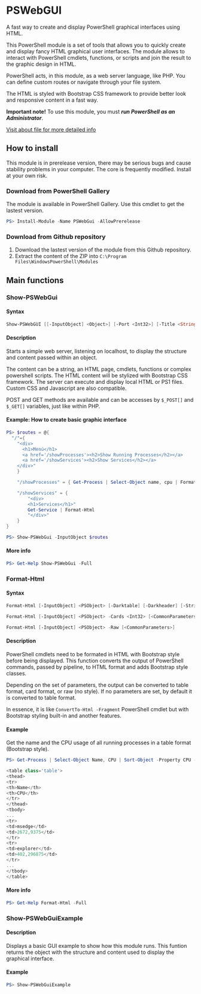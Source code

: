 # PSWebGUI
A fast way to create and display PowerShell graphical interfaces using HTML.

This PowerShell module is a set of tools that allows you to quickly create and display fancy HTML graphical user interfaces. The module allows to interact with PowerShell cmdlets, functions, or scripts and join the result to the graphic design in HTML.

PowerShell acts, in this module, as a web server language, like PHP. You can define custom routes or navigate through your file system.

The HTML is styled with Bootstrap CSS framework to provide better look and responsive content in a fast way.

**Important note!** To use this module, you must **_run PowerShell as an Administrator_**.

[Visit about file for more detailed info](../main/docs/about_PSWebGui.md)


## How to install
This module is in prerelease version, there may be serious bugs and cause stability problems in your computer. The core is frequently modified. Install at your own risk.

### Download from PowerShell Gallery
The module is available in PowerShell Gallery. Use this cmdlet to get the lastest version.
```powershell
PS> Install-Module -Name PSWebGui -AllowPrerelease
```

### Download from Github repository
1. Download the lastest version of the module from this Github repository.
2. Extract the content of the ZIP into ```C:\Program Files\WindowsPowerShell\Modules```


## Main functions
### Show-PSWebGui
#### Syntax
```powershell
Show-PSWebGUI [[-InputObject] <Object>] [-Port <Int32>] [-Title <String>] [-Icon <String>] [-CssUri <String>] [-NoWindow] [-DocumentRoot <String>] [<CommonParameters>]
```

#### Description
Starts a simple web server, listening on localhost, to display the structure and content passed within an object.

The content can be a string, an HTML page, cmdlets, functions or complex powershell scripts. The HTML content will be stylized with Bootstrap CSS framework.
The server can execute and display local HTML or PS1 files. Custom CSS and Javascript are also compatible.
    
POST and GET methods are available and can be accesses by ```$_POST[]``` and ```$_GET[]``` variables, just like within PHP.

#### Example: How to create basic graphic interface
```powershell
PS> $routes = @{
  "/"={
    "<div>
      <h1>Menú</h1>
      <a href='/showProcesses'><h2>Show Running Processes</h2></a>
      <a href='/showServices'><h2>Show Services</h2></a>
    </div>"
    }

    "/showProcesses" = { Get-Process | Select-Object name, cpu | Format-Html }

    "/showServices" = {
		"<div>
		<h1>Services</h1>"
		Get-Service | Format-Html
		"</div>"
    }
}

PS> Show-PSWebGui -InputObject $routes
```

#### More info
```powershell
PS> Get-Help Show-PSWebGui -Full
```

### Format-Html
#### Syntax
```powershell
Format-Html [-InputObject] <PSObject> [-Darktable] [-Darkheader] [-Striped] [-Hover] [-Id <String>] [<CommonParameters>]

Format-Html [-InputObject] <PSObject> -Cards <Int32> [<CommonParameters>]

Format-Html [-InputObject] <PSObject> -Raw [<CommonParameters>]
```
#### Description
PowerShell cmdlets need to be formated in HTML with Bootstrap style before being displayed. This function converts the output of PowerShell commands, passed by pipeline, to HTML format and adds Bootstrap style classes.
    
Depending on the set of parameters, the output can be converted to table format, card format, or raw (no style). If no parameters are set, by default it is converted to table format.
        
In essence, it is like ```ConvertTo-Html -Fragment``` PowerShell cmdlet but with Bootstrap styling built-in and another features.

#### Example
Get the name and the CPU usage of all running processes in a table format (Bootstrap style).
```powershell
PS> Get-Process | Select-Object Name, CPU | Sort-Object -Property CPU -Descending | Format-Html

<table class='table'>
<thead>
<tr>
<th>Name</th>
<th>CPU</th>
</tr>
</thead>
<tbody>
...
<tr>
<td>msedge</td>
<td>2672,9375</td>
</tr>
<tr>
<td>explorer</td>
<td>402,296875</td>
</tr>
...
</tbody>
</table>
```



#### More info
```powershell
PS> Get-Help Format-Html -Full
```

### Show-PSWebGuiExample
#### Description
Displays a basic GUI example to show how this module runs. This funtion returns the object with the structure and content used to display the graphical interface.

#### Example
```powershell
PS> Show-PSWebGuiExample
```
